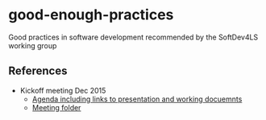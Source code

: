 # good-enough-practices
Good practices in software development recommended by the SoftDev4LS working group

## References
- Kickoff meeting Dec 2015
  - [Agenda including links to presentation and working docuemnts](https://docs.google.com/document/d/1kYvzigGBLtQAx4Jc7E0nsFu1oiiiitRR3vdWu7vGo1k/edit?usp=sharing)
  - [Meeting folder](https://drive.google.com/folderview?id=0Bw_p-HKWUjHoanlrM2JTN1dXcFk&usp=sharing)
